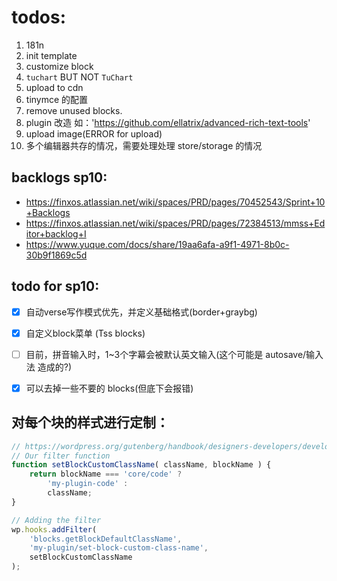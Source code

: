 # todos:

1. 181n
2. init template
3. customize block
4. `tuchart` BUT NOT `TuChart`
5. upload to cdn
6. tinymce 的配置
7. remove unused blocks.
8. plugin 改造 如：'https://github.com/ellatrix/advanced-rich-text-tools'
9. upload image(ERROR for upload)
10. 多个编辑器共存的情况，需要处理处理 store/storage 的情况

## backlogs sp10:
- https://finxos.atlassian.net/wiki/spaces/PRD/pages/70452543/Sprint+10+Backlogs
- https://finxos.atlassian.net/wiki/spaces/PRD/pages/72384513/mmss+Editor+backlog+I
- https://www.yuque.com/docs/share/19aa6afa-a9f1-4971-8b0c-30b9f1869c5d

## todo for sp10:
- [x] 自动verse写作模式优先，并定义基础格式(border+graybg)
- [x] 自定义block菜单 (Tss blocks)
- [ ] 目前，拼音输入时，1~3个字幕会被默认英文输入(这个可能是 autosave/输入法 造成的?)
- [x] 可以去掉一些不要的 blocks(但底下会报错)
 


## 对每个块的样式进行定制：
```js
// https://wordpress.org/gutenberg/handbook/designers-developers/developers/filters/block-filters/
// Our filter function
function setBlockCustomClassName( className, blockName ) {
    return blockName === 'core/code' ?
        'my-plugin-code' :
        className;
}

// Adding the filter
wp.hooks.addFilter(
    'blocks.getBlockDefaultClassName',
    'my-plugin/set-block-custom-class-name',
    setBlockCustomClassName
);
```
